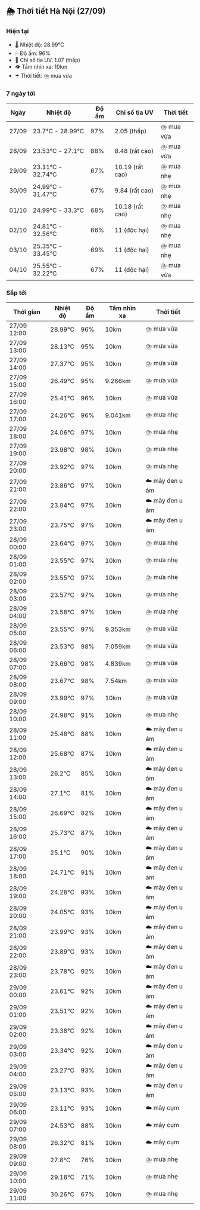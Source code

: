## 🌦️ Thời tiết Hà Nội (27/09)

### Hiện tại

- 🌡️ Nhiệt độ: 28.99℃
- 💦 Độ ẩm: 96%
- 🌟 Chỉ số tia UV: 1.07 (thấp)
- 👁️ Tầm nhìn xa: 10km
- ☂️ Thời tiết: ⛈️ mưa vừa

### 7 ngày tới

| Ngày | Nhiệt độ | Độ ẩm | Chỉ số tia UV | Thời tiết |
| --- | --- | --- | --- | --- |
| 27/09 | 23.7℃ - 28.99℃ | 97% | 2.05 (thấp) | ⛈️ mưa vừa |
| 28/09 | 23.53℃ - 27.1℃ | 88% | 8.48 (rất cao) | ⛈️ mưa vừa |
| 29/09 | 23.11℃ - 32.74℃ | 67% | 10.19 (rất cao) | ⛈️ mưa nhẹ |
| 30/09 | 24.99℃ - 31.47℃ | 67% | 9.84 (rất cao) | ⛈️ mưa nhẹ |
| 01/10 | 24.99℃ - 33.3℃ | 68% | 10.18 (rất cao) | ⛈️ mưa nhẹ |
| 02/10 | 24.81℃ - 32.56℃ | 66% | 11 (độc hại) | ⛈️ mưa nhẹ |
| 03/10 | 25.35℃ - 33.45℃ | 69% | 11 (độc hại) | ⛈️ mưa nhẹ |
| 04/10 | 25.55℃ - 32.22℃ | 67% | 11 (độc hại) | ⛈️ mưa vừa |

### Sắp tới

| Thời gian | Nhiệt độ | Độ ẩm | Tầm nhìn xa | Thời tiết |
| --- | --- | --- | --- | --- |
| 27/09 12:00 | 28.99℃ | 96% | 10km | ⛈️ mưa vừa |
| 27/09 13:00 | 28.13℃ | 95% | 10km | ⛈️ mưa vừa |
| 27/09 14:00 | 27.37℃ | 95% | 10km | ⛈️ mưa vừa |
| 27/09 15:00 | 26.49℃ | 95% | 9.266km | ⛈️ mưa vừa |
| 27/09 16:00 | 25.41℃ | 96% | 10km | ⛈️ mưa vừa |
| 27/09 17:00 | 24.26℃ | 96% | 9.041km | ⛈️ mưa nhẹ |
| 27/09 18:00 | 24.06℃ | 97% | 10km | ⛈️ mưa nhẹ |
| 27/09 19:00 | 23.98℃ | 98% | 10km | ⛈️ mưa nhẹ |
| 27/09 20:00 | 23.92℃ | 97% | 10km | ⛈️ mưa nhẹ |
| 27/09 21:00 | 23.86℃ | 97% | 10km | ☁️ mây đen u ám |
| 27/09 22:00 | 23.84℃ | 97% | 10km | ☁️ mây đen u ám |
| 27/09 23:00 | 23.75℃ | 97% | 10km | ☁️ mây đen u ám |
| 28/09 00:00 | 23.64℃ | 97% | 10km | ⛈️ mưa nhẹ |
| 28/09 01:00 | 23.55℃ | 97% | 10km | ⛈️ mưa nhẹ |
| 28/09 02:00 | 23.55℃ | 97% | 10km | ⛈️ mưa nhẹ |
| 28/09 03:00 | 23.57℃ | 97% | 10km | ⛈️ mưa nhẹ |
| 28/09 04:00 | 23.58℃ | 97% | 10km | ⛈️ mưa nhẹ |
| 28/09 05:00 | 23.55℃ | 97% | 9.353km | ⛈️ mưa vừa |
| 28/09 06:00 | 23.53℃ | 98% | 7.059km | ⛈️ mưa vừa |
| 28/09 07:00 | 23.66℃ | 98% | 4.839km | ⛈️ mưa vừa |
| 28/09 08:00 | 23.67℃ | 98% | 7.54km | ⛈️ mưa vừa |
| 28/09 09:00 | 23.99℃ | 97% | 10km | ⛈️ mưa vừa |
| 28/09 10:00 | 24.98℃ | 91% | 10km | ⛈️ mưa nhẹ |
| 28/09 11:00 | 25.48℃ | 88% | 10km | ☁️ mây đen u ám |
| 28/09 12:00 | 25.68℃ | 87% | 10km | ☁️ mây đen u ám |
| 28/09 13:00 | 26.2℃ | 85% | 10km | ☁️ mây đen u ám |
| 28/09 14:00 | 27.1℃ | 81% | 10km | ☁️ mây đen u ám |
| 28/09 15:00 | 26.69℃ | 82% | 10km | ☁️ mây đen u ám |
| 28/09 16:00 | 25.73℃ | 87% | 10km | ☁️ mây đen u ám |
| 28/09 17:00 | 25.1℃ | 90% | 10km | ☁️ mây đen u ám |
| 28/09 18:00 | 24.71℃ | 91% | 10km | ☁️ mây đen u ám |
| 28/09 19:00 | 24.28℃ | 93% | 10km | ☁️ mây đen u ám |
| 28/09 20:00 | 24.05℃ | 93% | 10km | ☁️ mây đen u ám |
| 28/09 21:00 | 23.99℃ | 93% | 10km | ☁️ mây đen u ám |
| 28/09 22:00 | 23.89℃ | 93% | 10km | ☁️ mây đen u ám |
| 28/09 23:00 | 23.78℃ | 92% | 10km | ☁️ mây đen u ám |
| 29/09 00:00 | 23.61℃ | 92% | 10km | ☁️ mây đen u ám |
| 29/09 01:00 | 23.51℃ | 92% | 10km | ☁️ mây đen u ám |
| 29/09 02:00 | 23.38℃ | 92% | 10km | ☁️ mây đen u ám |
| 29/09 03:00 | 23.34℃ | 92% | 10km | ☁️ mây đen u ám |
| 29/09 04:00 | 23.27℃ | 93% | 10km | ☁️ mây đen u ám |
| 29/09 05:00 | 23.13℃ | 93% | 10km | ☁️ mây đen u ám |
| 29/09 06:00 | 23.11℃ | 93% | 10km | ☁️ mây cụm |
| 29/09 07:00 | 24.53℃ | 88% | 10km | ☁️ mây cụm |
| 29/09 08:00 | 26.32℃ | 81% | 10km | ☁️ mây cụm |
| 29/09 09:00 | 27.8℃ | 76% | 10km | ⛈️ mưa nhẹ |
| 29/09 10:00 | 29.18℃ | 71% | 10km | ⛈️ mưa nhẹ |
| 29/09 11:00 | 30.26℃ | 67% | 10km | ⛈️ mưa nhẹ |
